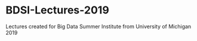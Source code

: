 # BDSI-Lectures-2019
Lectures created for Big Data Summer Institute from University of Michigan 2019
